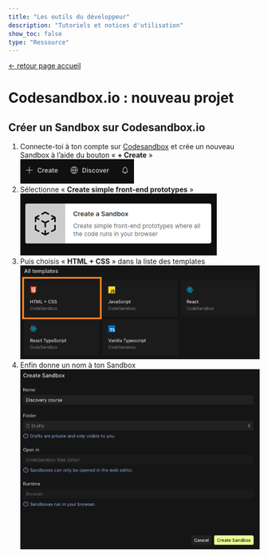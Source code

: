 ```yaml
---
title: "Les outils du développeur"
description: "Tutoriels et notices d'utilisation"
show_toc: false
type: "Ressource"
---
```

[← retour page accueil](./)


# Codesandbox.io : nouveau projet

## Créer un Sandbox sur Codesandbox.io

1. Connecte-toi à ton compte sur [Codesandbox](https://codesandbox.io/) et crée un nouveau Sandbox à l’aide du bouton «&nbsp;**+&nbsp;Create**&nbsp;»  
![](./images/create-sandbox/1-codesandbox-create.png)
1. Sélectionne « **Create simple front-end prototypes** »  
![](./images/create-sandbox/2-codesandbox-simple.png)
1. Puis choisis  « **HTML + CSS** » dans la liste des templates  
![](./images/create-sandbox/3-codesandbox-html.png)
1. Enfin donne un nom à ton Sandbox  
![](./images/create-sandbox/4-codesandbox-give-a-name.png)